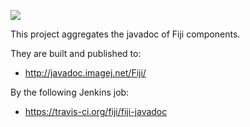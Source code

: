 [![](https://travis-ci.org/fiji/fiji-javadoc.svg?branch=master)](https://travis-ci.org/fiji/fiji-javadoc)

This project aggregates the javadoc of Fiji components.

They are built and published to:

* http://javadoc.imagej.net/Fiji/

By the following Jenkins job:

* https://travis-ci.org/fiji/fiji-javadoc
